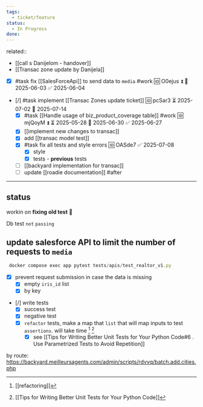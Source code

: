 ```yaml
---
tags:
  - ticket/feature
status:
  - In Progress
done:
---
```

related:: 
- [[call s Danijelom - handover]]
- [[Transac zone update by Danijela]]

- [x] #task fix [[SalesForceApi]] to send data to `media` #work 🆔 O0ejus ⏫ 📅 2025-06-03 ✅ 2025-06-04
- [/] #task implement [[Transac Zones update ticket]] 🆔 pcSar3 ⏳ 2025-07-02 📅 2025-07-14
	- [x] #task [[Handle usage of biz_product_coverage table]] #work 🆔 mjQoyM ⏫ ⏳ 2025-05-28 📅 2025-06-30 ✅ 2025-06-27
	- [x] [[implement new changes to transac]]
	- [x] add [[transac model test]]
	- [x] #task fix all tests and style errors 🆔 OASde7 ✅ 2025-07-08
		- [x] style
		- [x] tests - **previous** tests
	- [ ] [[backyard implementation for transac]]
	- [ ] update [[roadie documentation]] #after
___
## status

workin on **fixing old test** 🧪

Db test `not` `passing`

## update salesforce API to limit the number of requests to `media`

```js
 docker compose exec app pytest tests/apis/test_realtor_v1.py
```

- [x]  prevent request submission in case the data is missing
	- [x] empty `iris_id` list
	- [x] by key
- [/] write tests
	- [x] success test
	- [x] negative test 
	- [x] `refactor` tests, make a map that `list` that will map inputs to test `assertions`. will take time [^2]  [^3]
		- [x] see [[Tips for Writing Better Unit Tests for Your Python Code#6 . Use Parametrized Tests to Avoid Repetition]]

by route: https://backyard.meilleursagents.com/admin/scripts/rdvvq/batch.add.cities.php

[^1]: [[foreign key]]
[^2]: [[refactoring]]
[^3]: [[Tips for Writing Better Unit Tests for Your Python Code]]